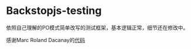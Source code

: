 # Backstopjs-testing

依照自己理解的PO模式简单改写的测试框架，基本逻辑正常，细节还在修改中。

感谢Marc Roland Dacanay的[代码](https://github.com/marcdacz/visual-testing-backstopjs)
